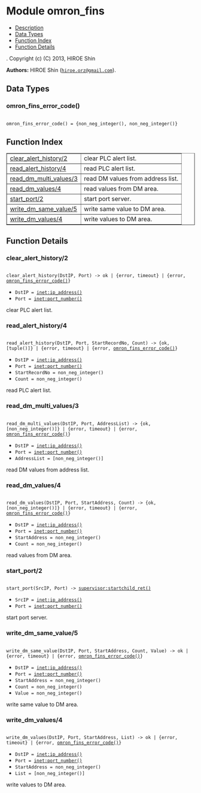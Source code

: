 

# Module omron_fins #
* [Description](#description)
* [Data Types](#types)
* [Function Index](#index)
* [Function Details](#functions)


.
Copyright (c) (C) 2013, HIROE Shin

__Authors:__ HIROE Shin ([`hiroe.orz@gmail.com`](mailto:hiroe.orz@gmail.com)).

<a name="types"></a>

## Data Types ##




### <a name="type-omron_fins_error_code">omron_fins_error_code()</a> ###



<pre><code>
omron_fins_error_code() = {non_neg_integer(), non_neg_integer()}
</code></pre>


<a name="index"></a>

## Function Index ##


<table width="100%" border="1" cellspacing="0" cellpadding="2" summary="function index"><tr><td valign="top"><a href="#clear_alert_history-2">clear_alert_history/2</a></td><td>clear PLC alert list.</td></tr><tr><td valign="top"><a href="#read_alert_history-4">read_alert_history/4</a></td><td>read PLC alert list.</td></tr><tr><td valign="top"><a href="#read_dm_multi_values-3">read_dm_multi_values/3</a></td><td>read DM values from address list.</td></tr><tr><td valign="top"><a href="#read_dm_values-4">read_dm_values/4</a></td><td>read values from DM area.</td></tr><tr><td valign="top"><a href="#start_port-2">start_port/2</a></td><td>start port server.</td></tr><tr><td valign="top"><a href="#write_dm_same_value-5">write_dm_same_value/5</a></td><td>write same value to DM area.</td></tr><tr><td valign="top"><a href="#write_dm_values-4">write_dm_values/4</a></td><td>write values to DM area.</td></tr></table>


<a name="functions"></a>

## Function Details ##

<a name="clear_alert_history-2"></a>

### clear_alert_history/2 ###


<pre><code>
clear_alert_history(DstIP, Port) -&gt; ok | {error, timeout} | {error, <a href="#type-omron_fins_error_code">omron_fins_error_code()</a>}
</code></pre>

<ul class="definitions"><li><code>DstIP = <a href="inet.md#type-ip_address">inet:ip_address()</a></code></li><li><code>Port = <a href="inet.md#type-port_number">inet:port_number()</a></code></li></ul>

clear PLC alert list.
<a name="read_alert_history-4"></a>

### read_alert_history/4 ###


<pre><code>
read_alert_history(DstIP, Port, StartRecordNo, Count) -&gt; {ok, [tuple()]} | {error, timeout} | {error, <a href="#type-omron_fins_error_code">omron_fins_error_code()</a>}
</code></pre>

<ul class="definitions"><li><code>DstIP = <a href="inet.md#type-ip_address">inet:ip_address()</a></code></li><li><code>Port = <a href="inet.md#type-port_number">inet:port_number()</a></code></li><li><code>StartRecordNo = non_neg_integer()</code></li><li><code>Count = non_neg_integer()</code></li></ul>

read PLC alert list.
<a name="read_dm_multi_values-3"></a>

### read_dm_multi_values/3 ###


<pre><code>
read_dm_multi_values(DstIP, Port, AddressList) -&gt; {ok, [non_neg_integer()]} | {error, timeout} | {error, <a href="#type-omron_fins_error_code">omron_fins_error_code()</a>}
</code></pre>

<ul class="definitions"><li><code>DstIP = <a href="inet.md#type-ip_address">inet:ip_address()</a></code></li><li><code>Port = <a href="inet.md#type-port_number">inet:port_number()</a></code></li><li><code>AddressList = [non_neg_integer()]</code></li></ul>

read DM values from address list.
<a name="read_dm_values-4"></a>

### read_dm_values/4 ###


<pre><code>
read_dm_values(DstIP, Port, StartAddress, Count) -&gt; {ok, [non_neg_integer()]} | {error, timeout} | {error, <a href="#type-omron_fins_error_code">omron_fins_error_code()</a>}
</code></pre>

<ul class="definitions"><li><code>DstIP = <a href="inet.md#type-ip_address">inet:ip_address()</a></code></li><li><code>Port = <a href="inet.md#type-port_number">inet:port_number()</a></code></li><li><code>StartAddress = non_neg_integer()</code></li><li><code>Count = non_neg_integer()</code></li></ul>

read values from DM area.
<a name="start_port-2"></a>

### start_port/2 ###


<pre><code>
start_port(SrcIP, Port) -&gt; <a href="supervisor.md#type-startchild_ret">supervisor:startchild_ret()</a>
</code></pre>

<ul class="definitions"><li><code>SrcIP = <a href="inet.md#type-ip_address">inet:ip_address()</a></code></li><li><code>Port = <a href="inet.md#type-port_number">inet:port_number()</a></code></li></ul>

start port server.
<a name="write_dm_same_value-5"></a>

### write_dm_same_value/5 ###


<pre><code>
write_dm_same_value(DstIP, Port, StartAddress, Count, Value) -&gt; ok | {error, timeout} | {error, <a href="#type-omron_fins_error_code">omron_fins_error_code()</a>}
</code></pre>

<ul class="definitions"><li><code>DstIP = <a href="inet.md#type-ip_address">inet:ip_address()</a></code></li><li><code>Port = <a href="inet.md#type-port_number">inet:port_number()</a></code></li><li><code>StartAddress = non_neg_integer()</code></li><li><code>Count = non_neg_integer()</code></li><li><code>Value = non_neg_integer()</code></li></ul>

write same value to DM area.
<a name="write_dm_values-4"></a>

### write_dm_values/4 ###


<pre><code>
write_dm_values(DstIP, Port, StartAddress, List) -&gt; ok | {error, timeout} | {error, <a href="#type-omron_fins_error_code">omron_fins_error_code()</a>}
</code></pre>

<ul class="definitions"><li><code>DstIP = <a href="inet.md#type-ip_address">inet:ip_address()</a></code></li><li><code>Port = <a href="inet.md#type-port_number">inet:port_number()</a></code></li><li><code>StartAddress = non_neg_integer()</code></li><li><code>List = [non_neg_integer()]</code></li></ul>

write values to DM area.
